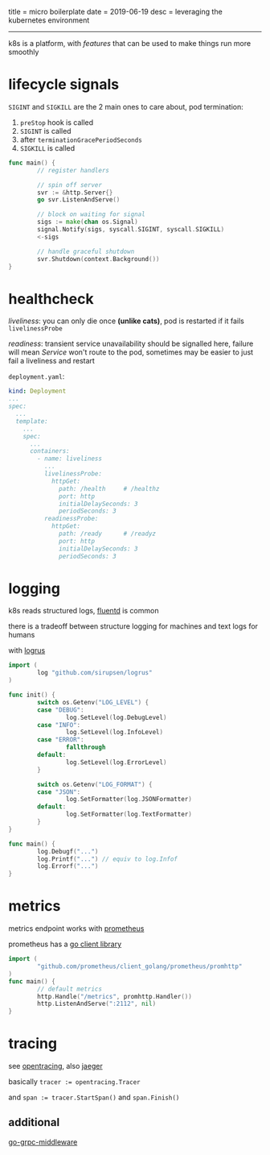 title = micro boilerplate
date = 2019-06-19
desc = leveraging the kubernetes environment

---

k8s is a platform,
with _features_ that can be used to make things run more smoothly

# lifecycle signals

`SIGINT` and `SIGKILL` are the 2 main ones to care about,
pod termination:

1. `preStop` hook is called
2. `SIGINT` is called
3. after `terminationGracePeriodSeconds`
4. `SIGKILL` is called

```go
func main() {
        // register handlers

        // spin off server
        svr := &http.Server{}
        go svr.ListenAndServe()

        // block on waiting for signal
        sigs := make(chan os.Signal)
        signal.Notify(sigs, syscall.SIGINT, syscall.SIGKILL)
        <-sigs

        // handle graceful shutdown
        svr.Shutdown(context.Background())
}
```

# healthcheck

_liveliness_: you can only die once **(unlike cats)**,
pod is restarted if it fails `livelinessProbe`

_readiness_: transient service unavailability should be signalled here,
failure will mean _Service_ won't route to the pod,
sometimes may be easier to just fail a liveliness and restart

`deployment.yaml`:

```yaml
kind: Deployment
...
spec:
  ...
  template:
    ...
    spec:
      ...
      containers:
        - name: liveliness
          ...
          livelinessProbe:
            httpGet:
              path: /health     # /healthz
              port: http
              initialDelaySeconds: 3
              periodSeconds: 3
          readinessProbe:
            httpGet:
              path: /ready      # /readyz
              port: http
              initialDelaySeconds: 3
              periodSeconds: 3
```

# logging

k8s reads structured logs,
[fluentd](https://github.com/fluent/fluentd) is common

there is a tradeoff between structure logging for machines and text logs for humans

with [logrus](https://github.com/sirupsen/logrus)

```go
import (
        log "github.com/sirupsen/logrus"
)

func init() {
        switch os.Getenv("LOG_LEVEL") {
        case "DEBUG":
                log.SetLevel(log.DebugLevel)
        case "INFO":
                log.SetLevel(log.InfoLevel)
        case "ERROR":
                fallthrough
        default:
                log.SetLevel(log.ErrorLevel)
        }

        switch os.Getenv("LOG_FORMAT") {
        case "JSON":
                log.SetFormatter(log.JSONFormatter)
        default:
                log.SetFormatter(log.TextFormatter)
        }
}

func main() {
        log.Debugf("...")
        log.Printf("...") // equiv to log.Infof
        log.Errorf("...")
}
```

# metrics

metrics endpoint works with [prometheus](https://github.com/prometheus/prometheus)

prometheus has a [go client library](https://github.com/prometheus/client_golang)

```go
import (
        "github.com/prometheus/client_golang/prometheus/promhttp"
)
func main() {
        // default metrics
        http.Handle("/metrics", promhttp.Handler())
        http.ListenAndServe(":2112", nil)
}
```

# tracing

see [opentracing](https://opentracing.io/), also [jaeger](https://github.com/jaegertracing/jaeger)

basically `tracer := opentracing.Tracer`

and `span := tracer.StartSpan()` and `span.Finish()`

## additional

[go-grpc-middleware](https://github.com/grpc-ecosystem/go-grpc-middleware)
